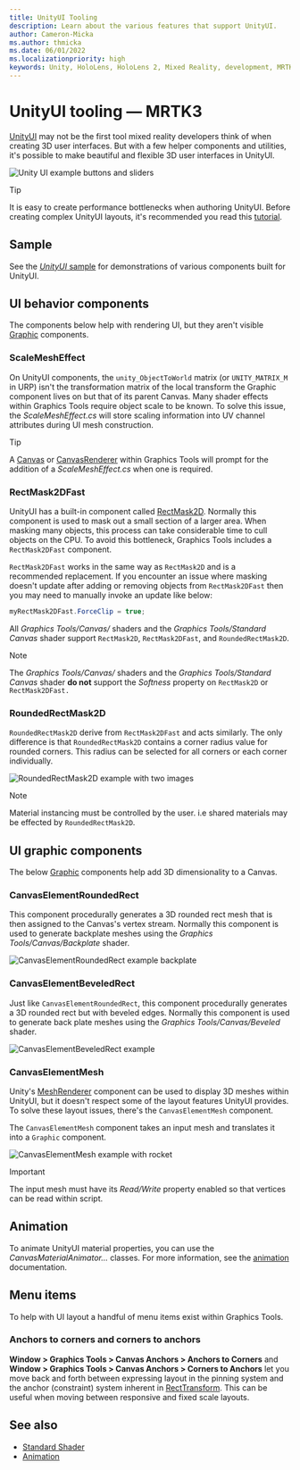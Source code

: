 ```yaml
---
title: UnityUI Tooling
description: Learn about the various features that support UnityUI.
author: Cameron-Micka
ms.author: thmicka
ms.date: 06/01/2022
ms.localizationpriority: high
keywords: Unity, HoloLens, HoloLens 2, Mixed Reality, development, MRTK, Graphics Tools, MRGT, MR Graphics Tools, Standard Shader, Mesh Outlines
---
```


# UnityUI tooling &#8212; MRTK3

[UnityUI](https://docs.unity3d.com/Packages/com.unity.ugui@1.0/manual/index.html) may not be the first tool mixed reality developers think of when creating 3D user interfaces. But with a few helper components and utilities, it's possible to make beautiful and flexible 3D user interfaces in UnityUI.

![Unity UI example buttons and sliders](images/UnityUITooling/UnityUITooling.jpg)

>[!TIP]
> It is easy to create performance bottlenecks when authoring UnityUI. Before creating complex UnityUI layouts, it's recommended you read this [tutorial](https://learn.unity.com/tutorial/optimizing-unity-ui).

## Sample

See the [*UnityUI* sample](samples/unity-ui.md) for demonstrations of various components built for UnityUI.

## UI behavior components

The components below help with rendering UI, but they aren't visible [Graphic](https://docs.unity3d.com/Packages/com.unity.ugui@1.0/api/UnityEngine.UI.Graphic.html) components.

### ScaleMeshEffect

On UnityUI components, the `unity_ObjectToWorld` matrix (or `UNITY_MATRIX_M`  in URP) isn't the transformation matrix of the local transform the Graphic component lives on but that of its parent Canvas. Many shader effects within Graphics Tools require object scale to be known. To solve this issue, the *ScaleMeshEffect.cs* will store scaling information into UV channel attributes during UI mesh construction.

>[!TIP]
> A [Canvas](https://docs.unity3d.com/ScriptReference/Canvas.html) or [CanvasRenderer](https://docs.unity3d.com/ScriptReference/CanvasRenderer.html) within Graphics Tools will prompt for the addition of a *ScaleMeshEffect.cs* when one is required.

### RectMask2DFast

UnityUI has a built-in component called [RectMask2D](https://docs.unity3d.com/Packages/com.unity.ugui@1.0/manual/script-RectMask2D.html). Normally this component is used to mask out a small section of a larger area. When masking many objects, this process can take considerable time to cull objects on the CPU. To avoid this bottleneck, Graphics Tools includes a `RectMask2DFast` component.

`RectMask2DFast` works in the same way as `RectMask2D` and is a recommended replacement. If you encounter an issue where masking doesn't update after adding or removing objects from `RectMask2DFast` then you may need to manually invoke an update like below:

```C#
myRectMask2DFast.ForceClip = true;
```

All *Graphics Tools/Canvas/* shaders and the *Graphics Tools/Standard Canvas* shader support `RectMask2D`, `RectMask2DFast`, and `RoundedRectMask2D`.

>[!NOTE]
> The *Graphics Tools/Canvas/* shaders and the *Graphics Tools/Standard Canvas* shader **do not** support the *Softness* property on `RectMask2D` or `RectMask2DFast.`

### RoundedRectMask2D

`RoundedRectMask2D` derive from `RectMask2DFast` and acts similarly. The only difference is that `RoundedRectMask2D` contains a corner radius value for rounded corners. This radius can be selected for all corners or each corner individually.

![RoundedRectMask2D example with two images](images/UnityUITooling/RoundedRectMask2D.jpg)

>[!NOTE]
> Material instancing must be controlled by the user. i.e shared materials may be effected by `RoundedRectMask2D`.

## UI graphic components

The below [Graphic](https://docs.unity3d.com/Packages/com.unity.ugui@1.0/api/UnityEngine.UI.Graphic.html) components help add 3D dimensionality to a Canvas.

### CanvasElementRoundedRect

This component procedurally generates a 3D rounded rect mesh that is then assigned to the Canvas's vertex stream. Normally this component is used to generate backplate meshes using the *Graphics Tools/Canvas/Backplate* shader.

![CanvasElementRoundedRect example backplate](images/UnityUITooling/CanvasElementRoundedRect.jpg)

### CanvasElementBeveledRect

Just like `CanvasElementRoundedRect`, this component procedurally generates a 3D rounded rect but with beveled edges. Normally this component is used to generate back plate meshes using the *Graphics Tools/Canvas/Beveled* shader.

![CanvasElementBeveledRect example](images/UnityUITooling/CanvasElementBeveledRect.jpg)

### CanvasElementMesh

Unity's [MeshRenderer](https://docs.unity3d.com/ScriptReference/MeshRenderer.html) component can be used to display 3D meshes within UnityUI, but it doesn't respect some of the layout features UnityUI provides. To solve these layout issues, there's the `CanvasElementMesh` component.

 The `CanvasElementMesh` component takes an input mesh and translates it into a `Graphic` component.

![CanvasElementMesh example with rocket](images/UnityUITooling/CanvasElementMesh.jpg)

>[!IMPORTANT]
> The input mesh must have its *Read/Write* property enabled so that vertices can be read within script.

## Animation

To animate UnityUI material properties, you can use the *CanvasMaterialAnimator...* classes. For more information, see the [animation](animation.md) documentation.

## Menu items

To help with UI layout a handful of menu items exist within Graphics Tools.

### Anchors to corners and corners to anchors

**Window > Graphics Tools > Canvas Anchors > Anchors to Corners** and **Window > Graphics Tools > Canvas Anchors > Corners to Anchors** let you move back and forth between expressing layout in the pinning system and the anchor (constraint) system inherent in [RectTransform](https://docs.unity3d.com/ScriptReference/RectTransform.html). This can be useful when moving between responsive and fixed scale layouts.

## See also

* [Standard Shader](standard-shader.md)
* [Animation](animation.md)
